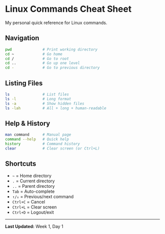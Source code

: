 # Linux Commands Cheat Sheet

My personal quick reference for Linux commands.

## Navigation
```bash
pwd              # Print working directory
cd ~             # Go home
cd /             # Go to root
cd ..            # Go up one level
cd -             # Go to previous directory
```

## Listing Files
```bash
ls               # List files
ls -l            # Long format
ls -a            # Show hidden files
ls -lah          # All + long + human-readable
```

## Help & History
```bash
man command      # Manual page
command --help   # Quick help
history          # Command history
clear            # Clear screen (or Ctrl+L)
```

## Shortcuts
- `~` = Home directory
- `.` = Current directory
- `..` = Parent directory
- `Tab` = Auto-complete
- `↑/↓` = Previous/next command
- `Ctrl+C` = Cancel
- `Ctrl+L` = Clear screen
- `Ctrl+D` = Logout/exit

---

**Last Updated:** Week 1, Day 1

